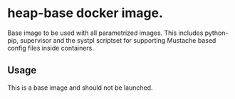 # heap-base docker image.

Base image to be used with all parametrized images. This includes python-pip, supervisor and the systpl scriptset for supporting Mustache based config files inside containers.

## Usage

This is a base image and should not be launched.

